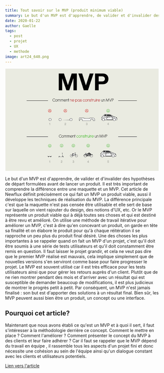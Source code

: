 ```yaml
---
title: Tout savoir sur le MVP (produit minimum viable)
summary: Le but d'un MVP est d'apprendre, de valider et d'invalider des hypothèses de départ formulées avant de lancer un produit.
date: 2020-01-22
author: Gaelle
tags:
  - post
  - projet
  - UX
  - methode
image: art24_640.png
---
```


![image de wireframe](/static/img/art24_640.png)

Le but d'un MVP est d'apprendre, de valider et d'invalider des hypothèses de départ formulées avant de lancer un produit. Il est très important de comprendre la différence entre une maquette et un MVP. Cet article de Newflux définit précisément ce qui fait un MVP un produit viable, aussi il développe les techniques de réalisation du MVP.
La différence principale c'est que la maquette n'est pas censée être utilisable et elle sert de base sur laquelle on vient rajouter du design, des notions d'UX, etc. Or le MVP représente un produit viable qui à déjà toutes ses choses et qui est destiné à être revu et amélioré. On utilise une méthode de travail itérative pour améliorer un MVP, c'est à dire qu'en concevant un produit, on garde en tête sa finalité et on élabore le produit pour qu'à chaque réitération il se rapproche un peu plus du produit final désiré.
Une des choses les plus importantes à se rappeler quand on fait un MVP d'un projet, c'est qu'il doit être soumis à une série de tests utilisateurs et qu'il doit constamment être remis en question. Il faut laisser le projet grandir, et cela ne veut pas dire que le premier MVP réalisé est mauvais, cela implique simplement que de nouvelles versions s'en serviront comme base pour faire progresser le projet.
Le MVP est souvent utilisé car il est très efficace pour les tests utilisateurs ainsi que pour gérer les retours auprès d'un client. Plutôt que de ne rien montrer pendant des mois et d'arriver avec un résultat qui est susceptible de demander beaucoup de modifications, il est plus judicieux de montrer le progrès petit à petit. Par conséquent, un MVP n'est jamais finalisé : son but est d'apporter des solutions à un résultat final.
Bien sûr, les MVP peuvent aussi bien être un produit, un concept ou une interface.
## Pourquoi cet article?
Maintenant que nous avons établi ce qu'est un MVP et à quoi il sert, il faut s'intéresser à la méthodologie derrière ce concept. Comment le mettre en place ? Comment l'améliorer ? Comment présenter le concept du MVP à des clients et leur faire adhérer ? Car il faut se rappeler que le MVP dépend du travail en équipe , il rassemble tous les aspects d'un projet fini et donc nécessite une cohésion au sein de l'équipe ainsi qu'un dialogue constant avec les clients et utilisateurs potentiels.

[Lien vers l'article](https://newflux.fr/2015/06/30/principe-et-fonctionnement-dun-produit-minimum-viable-mvp/)

